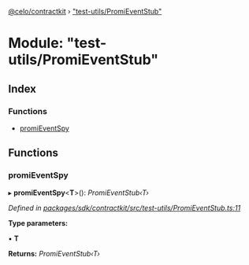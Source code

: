 [@celo/contractkit](../README.md) › ["test-utils/PromiEventStub"](_test_utils_promieventstub_.md)

# Module: "test-utils/PromiEventStub"

## Index

### Functions

* [promiEventSpy](_test_utils_promieventstub_.md#promieventspy)

## Functions

###  promiEventSpy

▸ **promiEventSpy**<**T**>(): *PromiEventStub‹T›*

*Defined in [packages/sdk/contractkit/src/test-utils/PromiEventStub.ts:11](https://github.com/celo-org/celo-monorepo/blob/master/packages/sdk/contractkit/src/test-utils/PromiEventStub.ts#L11)*

**Type parameters:**

▪ **T**

**Returns:** *PromiEventStub‹T›*
